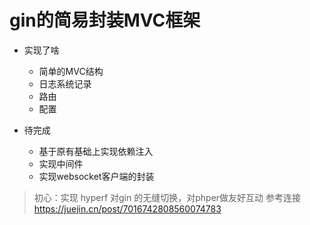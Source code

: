 # gin的简易封装MVC框架
- 实现了啥
    - 简单的MVC结构
    - 日志系统记录
    - 路由
    - 配置
  
- 待完成
    - 基于原有基础上实现依赖注入
    - 实现中间件
    - 实现websocket客户端的封装

> 初心：实现 hyperf 对gin 的无缝切换，对phper做友好互动 参考连接 https://juejin.cn/post/7016742808560074783

